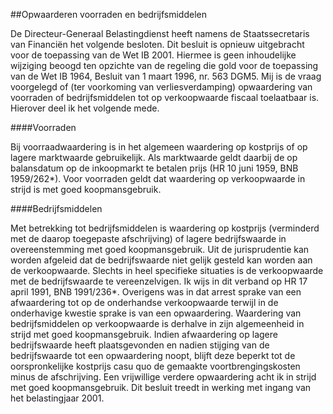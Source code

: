 <meta http-equiv='Content-Type' content='text/html; charset=utf-8' />

##Opwaarderen voorraden en bedrijfsmiddelen

De Directeur-Generaal Belastingdienst heeft namens de Staatssecretaris van Financiën het volgende besloten.     Dit besluit is opnieuw uitgebracht voor de toepassing van de Wet IB 2001. Hiermee is geen inhoudelijke wijziging beoogd ten opzichte van de regeling die gold voor de toepassing van de Wet IB 1964, Besluit van 1 maart 1996, nr. 563 DGM5. Mij is de vraag voorgelegd of (ter voorkoming van verliesverdamping) opwaardering van voorraden of bedrijfsmiddelen tot op verkoopwaarde fiscaal toelaatbaar is. Hierover deel ik het volgende mede.   

####Voorraden

Bij voorraadwaardering is in het algemeen waardering op kostprijs of op lagere marktwaarde gebruikelijk. Als marktwaarde geldt daarbij de op balansdatum op de inkoopmarkt te betalen prijs (HR 10 juni 1959, BNB 1959/262*). Voor voorraden geldt dat waardering op verkoopwaarde in strijd is met goed koopmansgebruik.    

####Bedrijfsmiddelen

Met betrekking tot bedrijfsmiddelen is waardering op kostprijs (verminderd met de daarop toegepaste afschrijving) of lagere bedrijfswaarde in overeenstemming met goed koopmansgebruik. Uit de jurisprudentie kan worden afgeleid dat de bedrijfswaarde niet gelijk gesteld kan worden aan de verkoopwaarde. Slechts in heel specifieke situaties is de verkoopwaarde met de bedrijfswaarde te vereenzelvigen. Ik wijs in dit verband op HR 17 april 1991, BNB 1991/236*. Overigens was in dat arrest sprake van een afwaardering tot op de onderhandse verkoopwaarde terwijl in de onderhavige kwestie sprake is van een opwaardering. Waardering van bedrijfsmiddelen op verkoopwaarde is derhalve in zijn algemeenheid in strijd met goed koopmansgebruik. Indien afwaardering op lagere bedrijfswaarde heeft plaatsgevonden en nadien stijging van de bedrijfswaarde tot een opwaardering noopt, blijft deze beperkt tot de oorspronkelijke kostprijs casu quo de gemaakte voortbrengingskosten minus de afschrijving. Een vrijwillige verdere opwaardering acht ik in strijd met goed koopmansgebruik. Dit besluit treedt in werking met ingang van het belastingjaar 2001.     

